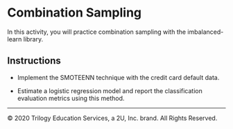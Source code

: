 # Combination Sampling

In this activity, you will practice combination sampling with the imbalanced-learn library. 

## Instructions

* Implement the SMOTEENN technique with the credit card default data.

* Estimate a logistic regression model and report the classification evaluation metrics using this method. 

---

© 2020 Trilogy Education Services, a 2U, Inc. brand. All Rights Reserved.
